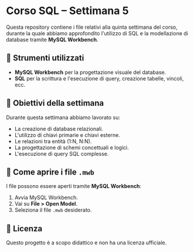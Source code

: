 # Corso SQL – Settimana 5

Questa repository contiene i file relativi alla quinta settimana del corso, durante la quale abbiamo approfondito l'utilizzo di SQL e la modellazione di database tramite **MySQL Workbench**.

## 🔧 Strumenti utilizzati

- **MySQL Workbench** per la progettazione visuale del database.
- **SQL** per la scrittura e l'esecuzione di query, creazione tabelle, vincoli, ecc.

## 🧠 Obiettivi della settimana

Durante questa settimana abbiamo lavorato su:

- La creazione di database relazionali.
- L'utilizzo di chiavi primarie e chiavi esterne.
- Le relazioni tra entità (1:N, N:N).
- La progettazione di schemi concettuali e logici.
- L'esecuzione di query SQL complesse.

## 📌 Come aprire i file `.mwb`

I file possono essere aperti tramite **MySQL Workbench**:

1. Avvia MySQL Workbench.
2. Vai su **File > Open Model**.
3. Seleziona il file `.mwb` desiderato.

## 📜 Licenza

Questo progetto è a scopo didattico e non ha una licenza ufficiale.

